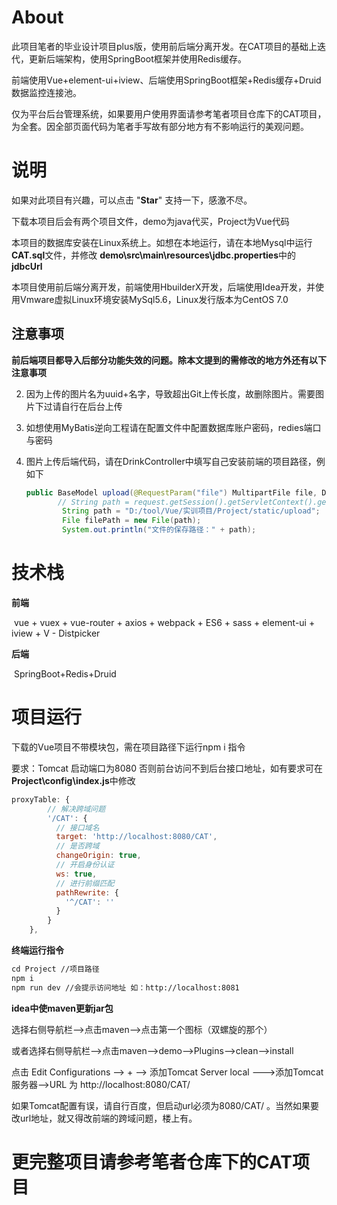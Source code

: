 # About

此项目笔者的毕业设计项目plus版，使用前后端分离开发。在CAT项目的基础上迭代，更新后端架构，使用SpringBoot框架并使用Redis缓存。

前端使用Vue+element-ui+iview、后端使用SpringBoot框架+Redis缓存+Druid数据监控连接池。

仅为平台后台管理系统，如果要用户使用界面请参考笔者项目仓库下的CAT项目，为全套。因全部页面代码为笔者手写故有部分地方有不影响运行的美观问题。

# 说明

如果对此项目有兴趣，可以点击 "**Star**" 支持一下，感激不尽。

下载本项目后会有两个项目文件，demo为java代买，Project为Vue代码

本项目的数据库安装在Linux系统上。如想在本地运行，请在本地Mysql中运行**CAT.sql**文件，并修改 **demo\src\main\resources\jdbc.properties**中的 **jdbcUrl**

本项目使用前后端分离开发，前端使用HbuilderX开发，后端使用Idea开发，并使用Vmware虚拟Linux环境安装MySql5.6，Linux发行版本为CentOS 7.0

## 注意事项

**前后端项目都导入后部分功能失效的问题。除本文提到的需修改的地方外还有以下注意事项**

2. 因为上传的图片名为uuid+名字，导致超出Git上传长度，故删除图片。需要图片下过请自行在后台上传

3. 如想使用MyBatis逆向工程请在配置文件中配置数据库账户密码，redies端口与密码

4. 图片上传后端代码，请在DrinkController中填写自己安装前端的项目路径，例如下

   ```java
   public BaseModel upload(@RequestParam("file") MultipartFile file, Drink drink, HttpServletRequest request, BaseModel baseModel) throws Exception {
          // String path = request.getSession().getServletContext().getRealPath("/upload");
           String path = "D:/tool/Vue/实训项目/Project/static/upload";
           File filePath = new File(path);
           System.out.println("文件的保存路径：" + path);
   ```

#  技术栈

**前端**

​	vue + vuex + vue-router + axios + webpack + ES6 + sass + element-ui + iview + V - Distpicker

**后端**

​	SpringBoot+Redis+Druid

# 项目运行

下载的Vue项目不带模块包，需在项目路径下运行npm i 指令

要求：Tomcat 启动端口为8080 否则前台访问不到后台接口地址，如有要求可在 **Project\config\index.js**中修改

``` js
proxyTable: {
        // 解决跨域问题
        '/CAT': {
          // 接口域名
          target: 'http://localhost:8080/CAT',
          // 是否跨域
          changeOrigin: true,
          // 开启身份认证
          ws: true,
          // 进行前缀匹配
          pathRewrite: {
            '^/CAT': ''
          }
        }
    },
```

**终端运行指令**

```xml
cd Project //项目路径
npm i
npm run dev //会提示访问地址 如：http://localhost:8081
```

**idea中使maven更新jar包**

选择右侧导航栏-->点击maven-->点击第一个图标（双螺旋的那个）

或者选择右侧导航栏-->点击maven-->demo-->Plugins-->clean-->install

点击 Edit Configurations --> +  --> 添加Tomcat Server local --->添加Tomcat服务器-->URL 为 http://localhost:8080/CAT/

如果Tomcat配置有误，请自行百度，但启动url必须为8080/CAT/ 。当然如果要改url地址，就又得改前端的跨域问题，楼上有。

# 更完整项目请参考笔者仓库下的CAT项目
